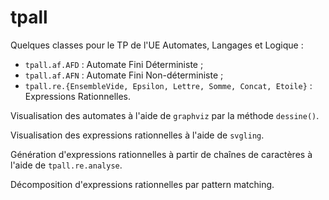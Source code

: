 # tpall 


Quelques classes pour le TP de l'UE Automates, Langages et Logique :
 - `tpall.af.AFD` : Automate Fini Déterministe ;
 - `tpall.af.AFN` : Automate Fini Non-déterministe ;
 - `tpall.re.{EnsembleVide, Epsilon, Lettre, Somme, Concat, Etoile}` : Expressions Rationnelles.

Visualisation des automates à l'aide de `graphviz` par la méthode `dessine()`.

Visualisation des expressions rationnelles à l'aide de `svgling`.

Génération d'expressions rationnelles à partir de chaînes de caractères à l'aide de `tpall.re.analyse`.

Décomposition d'expressions rationnelles par pattern matching.
